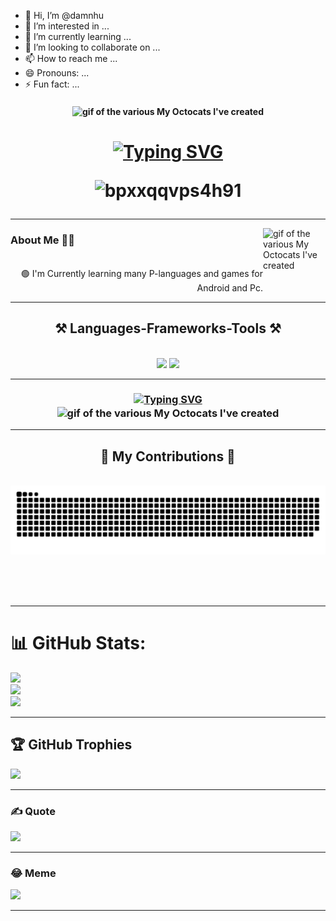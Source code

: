 - 👋 Hi, I’m @damnhu
- 👀 I’m interested in ...
- 🌱 I’m currently learning ...
- 💞️ I’m looking to collaborate on ...
- 📫 How to reach me ...
- 😄 Pronouns: ...
- ⚡ Fun fact: ...

<h4 align="center">

<img align="center" width="300" height="200" src="https://github.com/2C00L2C0D3/2C00L2C0D3/blob/main/oie_31521447VynJH2x.gif" alt="gif of the various My Octocats I've created"></a>

</h4>




<h1 align="center">
<a href="https://git.io/typing-svg"><img src="https://readme-typing-svg.herokuapp.com?font=Honk&size=70&duration=3000&pause=1000&color=F70000&center=true&vCenter=true&random=false&width=500&height=90&lines=+++++2C00L+HERE+%F0%9F%91%BD" alt="Typing SVG" /></a>


![bpxxqqvps4h91](https://github.com/2C00L2C0D3/2C00L2C0D3/assets/161996565/0b15d5c6-50e7-4a65-93df-15b542a5dc83)
</h1>


<hr/>

<img align="right" width="100" height="100" src="https://ik.imagekit.io/mbxze4qrd5/CodeLapAnimation.gif?updatedAt=1709584773020" alt="gif of the various My Octocats I've created"></a>

<h3 aligh="right">
About Me 👨‍🚀 </h3>
<br/>
<div align="right">
   🟢 I'm Currently learning many P-languages and games for Android and Pc. 
 <br>
   
   <hr/>

  <h2 align="center">⚒️ Languages-Frameworks-Tools ⚒️</h2>
<br/>
<div align="center">
    <img src="https://skillicons.dev/icons?i=blender,figma,ps,ai,ae" />
    <img src="https://skillicons.dev/icons?i=html,css,git,cpp,c,cmake,dotnet,python,typescript" />
    <br>

</div>
<hr/>
  
  
  
  <h3 align="center">
    <a href="https://git.io/typing-svg"><img src="https://readme-typing-svg.herokuapp.com?font=Silkscreen&size=58&duration=600&pause=1000&color=00F70E&random=true&width=800&height=200&lines=Ready+to+collaborate+" alt="Typing SVG" /></a>
     <br>
     <img align="center" width="400" height="400" src="https://ik.imagekit.io/mbxze4qrd5/PYh.gif?updatedAt=1709585273962" alt="gif of the various My Octocats I've created"></a>
      
     
   <hr/>
   

</div> 






<div align="center">
  <h2>🐍 My Contributions 🐍</h2>
  <br>
  <img alt="snake eating my contributions" src="https://raw.githubusercontent.com/salesp07/salesp07/output/github-contribution-grid-snake.svg" />
  
  <br/><br/><br/>
</div>

<hr/>

# 📊 GitHub Stats:
![](https://github-readme-stats.vercel.app/api?username=2C00L2C0D3&theme=tokyonight&hide_border=true&include_all_commits=true&count_private=true)<br/>
![](https://github-readme-streak-stats.herokuapp.com/?user=2C00L2C0D3&theme=tokyonight&hide_border=true)<br/>
![](https://github-readme-stats.vercel.app/api/top-langs/?username=2C00L2C0D3&theme=tokyonight&hide_border=true&include_all_commits=true&count_private=true&layout=compact)                                                                                                                                                 



<hr/>

  

## 🏆 GitHub Trophies
![](https://github-profile-trophy.vercel.app/?username=2C00L2C0D3&theme=tokyonight&no-frame=true&no-bg=false&margin-w=4)
<hr/>


### ✍️ Quote
![](https://quotes-github-readme.vercel.app/api?type=horizontal&theme=radical)
<hr/>

### 😂 Meme
<img src='https://randommeme-five.vercel.app/' style="height: 400px;"/>
<hr/>

<!---
damnhu/damnhu is a ✨ special ✨ repository because its `README.md` (this file) appears on your GitHub profile.
You can click the Preview link to take a look at your changes.
--->
